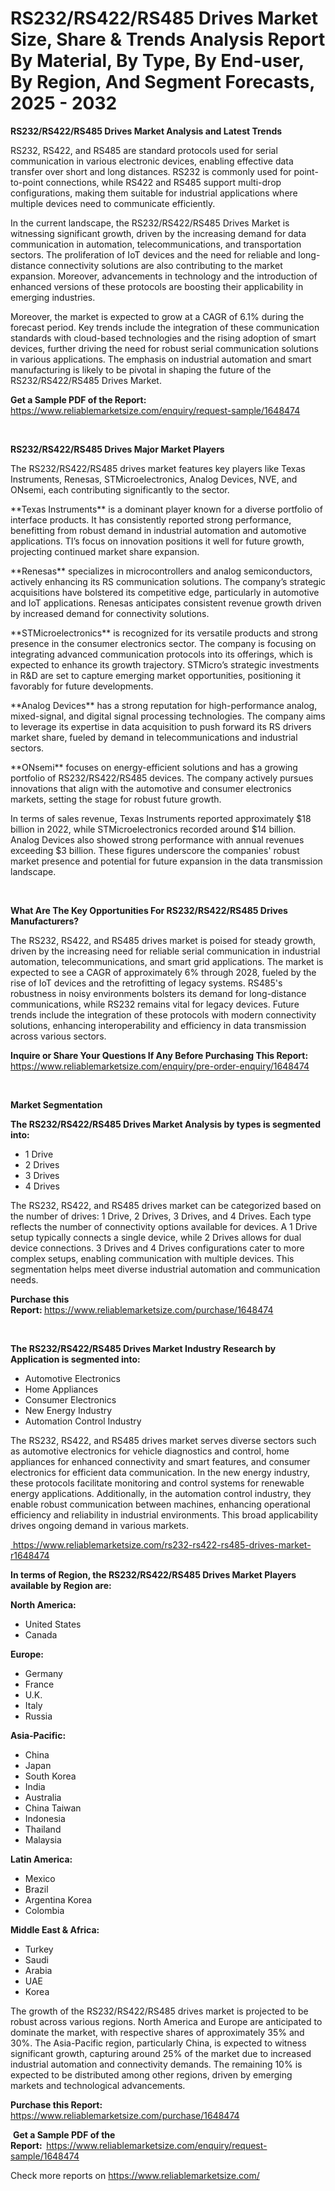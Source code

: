 <p><h1>RS232/RS422/RS485 Drives Market Size, Share & Trends Analysis Report By Material, By Type, By End-user, By Region, And Segment Forecasts, 2025 - 2032</h1></p><p><strong>RS232/RS422/RS485 Drives Market Analysis and Latest Trends</strong></p>
<p><p>RS232, RS422, and RS485 are standard protocols used for serial communication in various electronic devices, enabling effective data transfer over short and long distances. RS232 is commonly used for point-to-point connections, while RS422 and RS485 support multi-drop configurations, making them suitable for industrial applications where multiple devices need to communicate efficiently.</p><p>In the current landscape, the RS232/RS422/RS485 Drives Market is witnessing significant growth, driven by the increasing demand for data communication in automation, telecommunications, and transportation sectors. The proliferation of IoT devices and the need for reliable and long-distance connectivity solutions are also contributing to the market expansion. Moreover, advancements in technology and the introduction of enhanced versions of these protocols are boosting their applicability in emerging industries.</p><p>Moreover, the market is expected to grow at a CAGR of 6.1% during the forecast period. Key trends include the integration of these communication standards with cloud-based technologies and the rising adoption of smart devices, further driving the need for robust serial communication solutions in various applications. The emphasis on industrial automation and smart manufacturing is likely to be pivotal in shaping the future of the RS232/RS422/RS485 Drives Market.</p></p>
<p><strong>Get a Sample PDF of the Report:&nbsp;</strong> <a href="https://www.reliablemarketsize.com/enquiry/request-sample/1648474?utm_campaign=2528&utm_medium=2&utm_source=Github&utm_content=ia&utm_term=25032025&utm_id=rs232rs422rs485-drives">https://www.reliablemarketsize.com/enquiry/request-sample/1648474</a></p>
<p>&nbsp;</p>
<p><strong>RS232/RS422/RS485 Drives Major Market Players</strong></p>
<p><p>The RS232/RS422/RS485 drives market features key players like Texas Instruments, Renesas, STMicroelectronics, Analog Devices, NVE, and ONsemi, each contributing significantly to the sector.</p><p>**Texas Instruments** is a dominant player known for a diverse portfolio of interface products. It has consistently reported strong performance, benefitting from robust demand in industrial automation and automotive applications. TI’s focus on innovation positions it well for future growth, projecting continued market share expansion.</p><p>**Renesas** specializes in microcontrollers and analog semiconductors, actively enhancing its RS communication solutions. The company’s strategic acquisitions have bolstered its competitive edge, particularly in automotive and IoT applications. Renesas anticipates consistent revenue growth driven by increased demand for connectivity solutions.</p><p>**STMicroelectronics** is recognized for its versatile products and strong presence in the consumer electronics sector. The company is focusing on integrating advanced communication protocols into its offerings, which is expected to enhance its growth trajectory. STMicro’s strategic investments in R&D are set to capture emerging market opportunities, positioning it favorably for future developments.</p><p>**Analog Devices** has a strong reputation for high-performance analog, mixed-signal, and digital signal processing technologies. The company aims to leverage its expertise in data acquisition to push forward its RS drivers market share, fueled by demand in telecommunications and industrial sectors.</p><p>**ONsemi** focuses on energy-efficient solutions and has a growing portfolio of RS232/RS422/RS485 devices. The company actively pursues innovations that align with the automotive and consumer electronics markets, setting the stage for robust future growth.</p><p>In terms of sales revenue, Texas Instruments reported approximately $18 billion in 2022, while STMicroelectronics recorded around $14 billion. Analog Devices also showed strong performance with annual revenues exceeding $3 billion. These figures underscore the companies' robust market presence and potential for future expansion in the data transmission landscape.</p></p>
<p>&nbsp;</p>
<p><strong>What Are The Key Opportunities For RS232/RS422/RS485 Drives Manufacturers?</strong></p>
<p><p>The RS232, RS422, and RS485 drives market is poised for steady growth, driven by the increasing need for reliable serial communication in industrial automation, telecommunications, and smart grid applications. The market is expected to see a CAGR of approximately 6% through 2028, fueled by the rise of IoT devices and the retrofitting of legacy systems. RS485's robustness in noisy environments bolsters its demand for long-distance communications, while RS232 remains vital for legacy devices. Future trends include the integration of these protocols with modern connectivity solutions, enhancing interoperability and efficiency in data transmission across various sectors.</p></p>
<p><strong>Inquire or Share Your Questions If Any Before Purchasing This Report:</strong> <a href="https://www.reliablemarketsize.com/enquiry/pre-order-enquiry/1648474?utm_campaign=2528&utm_medium=2&utm_source=Github&utm_content=ia&utm_term=25032025&utm_id=rs232rs422rs485-drives">https://www.reliablemarketsize.com/enquiry/pre-order-enquiry/1648474</a></p>
<p>&nbsp;</p>
<p><strong>Market Segmentation</strong></p>
<p><strong>The RS232/RS422/RS485 Drives Market Analysis by types is segmented into:</strong></p>
<p><ul><li>1 Drive</li><li>2 Drives</li><li>3 Drives</li><li>4 Drives</li></ul></p>
<p><p>The RS232, RS422, and RS485 drives market can be categorized based on the number of drives: 1 Drive, 2 Drives, 3 Drives, and 4 Drives. Each type reflects the number of connectivity options available for devices. A 1 Drive setup typically connects a single device, while 2 Drives allows for dual device connections. 3 Drives and 4 Drives configurations cater to more complex setups, enabling communication with multiple devices. This segmentation helps meet diverse industrial automation and communication needs.</p></p>
<p><strong>Purchase this Report:&nbsp;</strong><a href="https://www.reliablemarketsize.com/purchase/1648474?utm_campaign=2528&utm_medium=2&utm_source=Github&utm_content=ia&utm_term=25032025&utm_id=rs232rs422rs485-drives">https://www.reliablemarketsize.com/purchase/1648474</a></p>
<p>&nbsp;</p>
<p><strong>The RS232/RS422/RS485 Drives Market Industry Research by Application is segmented into:</strong></p>
<p><ul><li>Automotive Electronics</li><li>Home Appliances</li><li>Consumer Electronics</li><li>New Energy Industry</li><li>Automation Control Industry</li></ul></p>
<p><p>The RS232, RS422, and RS485 drives market serves diverse sectors such as automotive electronics for vehicle diagnostics and control, home appliances for enhanced connectivity and smart features, and consumer electronics for efficient data communication. In the new energy industry, these protocols facilitate monitoring and control systems for renewable energy applications. Additionally, in the automation control industry, they enable robust communication between machines, enhancing operational efficiency and reliability in industrial environments. This broad applicability drives ongoing demand in various markets.</p></p>
<p><a href="https://www.reliablemarketsize.com/rs232-rs422-rs485-drives-market-r1648474?utm_campaign=2528&utm_medium=2&utm_source=Github&utm_content=ia&utm_term=25032025&utm_id=rs232rs422rs485-drives">&nbsp;https://www.reliablemarketsize.com/rs232-rs422-rs485-drives-market-r1648474</a></p>
<p><strong>In terms of Region, the RS232/RS422/RS485 Drives Market Players available by Region are:</strong></p>
<p>
    <p> <strong> North America: </strong>
        <ul>
            <li>United States</li>
            <li>Canada</li>
        </ul>
        </p> 
    <p> <strong> Europe: </strong>
        <ul>
            <li>Germany</li>
            <li>France</li>
            <li>U.K.</li>
            <li>Italy</li>
            <li>Russia</li>
        </ul>
        </p> 
    <p> <strong> Asia-Pacific: </strong>
        <ul>
            <li>China</li>
            <li>Japan</li>
            <li>South Korea</li>
            <li>India</li>
            <li>Australia</li>
            <li>China Taiwan</li>
            <li>Indonesia</li>
            <li>Thailand</li>
            <li>Malaysia</li>
        </ul>
        </p> 
    <p> <strong> Latin America: </strong>
        <ul>
            <li>Mexico</li>
            <li>Brazil</li>
            <li>Argentina Korea</li>
            <li>Colombia</li>
        </ul>
        </p> 
    <p> <strong> Middle East & Africa: </strong>
        <ul>
            <li>Turkey</li>
            <li>Saudi</li>
            <li>Arabia</li>
            <li>UAE</li>
            <li>Korea</li>
        </ul>
    </p>
    </p>
<p><p>The growth of the RS232/RS422/RS485 drives market is projected to be robust across various regions. North America and Europe are anticipated to dominate the market, with respective shares of approximately 35% and 30%. The Asia-Pacific region, particularly China, is expected to witness significant growth, capturing around 25% of the market due to increased industrial automation and connectivity demands. The remaining 10% is expected to be distributed among other regions, driven by emerging markets and technological advancements.</p></p>
<p><strong>Purchase this Report: </strong><a href="https://www.reliablemarketsize.com/purchase/1648474?utm_campaign=2528&utm_medium=2&utm_source=Github&utm_content=ia&utm_term=25032025&utm_id=rs232rs422rs485-drives">https://www.reliablemarketsize.com/purchase/1648474</a></p>
<p>&nbsp;<strong>Get a Sample PDF of the Report:&nbsp;&nbsp;</strong><a href="https://www.reliablemarketsize.com/enquiry/request-sample/1648474?utm_campaign=2528&utm_medium=2&utm_source=Github&utm_content=ia&utm_term=25032025&utm_id=rs232rs422rs485-drives">https://www.reliablemarketsize.com/enquiry/request-sample/1648474</a></p>
<p><strong></strong></p>
<p>Check more reports on <a href="https://www.reliablemarketsize.com/?utm_campaign=2528&utm_medium=2&utm_source=Github&utm_content=ia&utm_term=25032025&utm_id=rs232rs422rs485-drives">https://www.reliablemarketsize.com/</a></p>